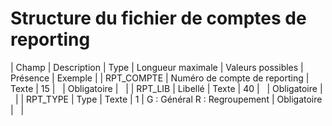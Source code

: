 # Structure du fichier de comptes de reporting










| Champ | Description | Type | Longueur
maximale | Valeurs possibles | Présence | Exemple |
| RPT\_COMPTE | Numéro de compte de reporting | Texte | 15 |   | Obligatoire |   |
| RPT\_LIB | Libellé | Texte | 40 |   | Obligatoire |   |
| RPT\_TYPE | Type | Texte | 1 | G : Général
R : Regroupement | Obligatoire |   |


